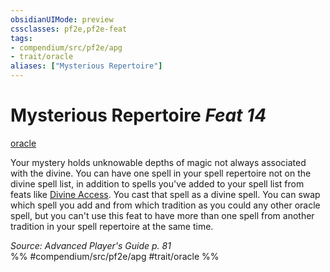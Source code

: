 ```yaml
---
obsidianUIMode: preview
cssclasses: pf2e,pf2e-feat
tags:
- compendium/src/pf2e/apg
- trait/oracle
aliases: ["Mysterious Repertoire"]
---
```

# Mysterious Repertoire  *Feat 14*  
[oracle](rules/traits/oracle-apg.md "Oracle Class Trait")  


Your mystery holds unknowable depths of magic not always associated with the divine. You can have one spell in your spell repertoire not on the divine spell list, in addition to spells you've added to your spell list from feats like [Divine Access](compendium/feats/divine-access-apg.md). You cast that spell as a divine spell. You can swap which spell you add and from which tradition as you could any other oracle spell, but you can't use this feat to have more than one spell from another tradition in your spell repertoire at the same time.

*Source: Advanced Player's Guide p. 81*  
%% #compendium/src/pf2e/apg #trait/oracle %%